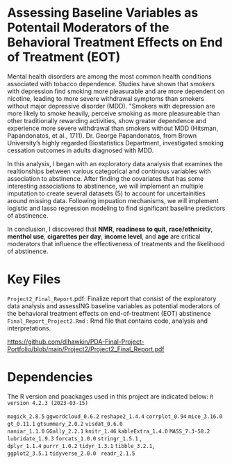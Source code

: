 # Assessing Baseline Variables as Potentail Moderators of the Behavioral Treatment Effects on End of Treatment (EOT)
Mental health disorders are among the most common health conditions associated with tobacco dependence. Studies have shown that smokers 
with depression find smoking more pleasurable and are more dependent on nicotine, leading to more severe withdrawal symptoms than smokers 
without major depressive disorder (MDD).  "Smokers with depression are more likely to smoke heavily, perceive smoking as more pleasureable than
other traditionally rewarding activities, show greater dependence and experience more severe withdrawal than smokers without MDD 
(Hitsman, Papandonatos, et al., 1711). Dr. George Papandonatos, from Brown University’s highly regarded Biostatistics Department,
investigated smoking cessation outcomes in adults diagnosed with MDD.

In this analysis, I began with an exploratory data analysis that examines the realtionships between various categorical
and continous variables with association to abstinence. After finding the covariates that has some interesting associations to abstinence, we will
implement an multiple imputation to create several datasets (5) to account for uncertainities around missing data. Following impuation mechanisms,
we will implement logistic and lasso regression modeling to find significant baseline predictors of abstinence.

In conclusion, I discovered that  **NMR**, **readiness to quit**, **race/ethnicity**, **menthol use**, **cigarettes per day**, **income level**, and **age** are critical moderators that influence the effectiveness of treatments and the likelihood of abstinence.



# Key Files
`Project2_Final_Report`.pdf: Finalize report that consist of the exploratory data analysis and  assessING baseline variables as potential 
moderators of the behavioral treatment effects on end-of-treatment (EOT) abstinence `Final_Report_Project2.Rmd` : Rmd file that contains code, 
analysis and interpretations.

https://github.com/dlhawkin/PDA-Final-Project-Portfolio/blob/main/Project2/Project2_Final_Report.pdf

 # Dependencies
The R version and poackages used in this project are indicated below: `R version 4.2.3 (2023-03-15)`

`magick_2.8.5`
`ggwordcloud_0.6.2`
`reshape2_1.4.4`
`corrplot_0.94`
`mice_3.16.0`
`gt_0.11.1`
`gtsummary_2.0.2` 
`visdat_0.6.0`   
`naniar_1.1.0`
`GGally_2.2.1`
`knitr_1.46`
`kableExtra_1.4.0`
`MASS_7.3-58.2`
`lubridate_1.9.3`
`forcats_1.0.0` 
`stringr_1.5.1` ,   
`dplyr_1.1.4`
`purrr_1.0.2`
`tidyr_1.3.1` 
`tibble_3.2.1`,  
`ggplot2_3.5.1` 
`tidyverse_2.0.0 ` 
`readr_2.1.5`  
